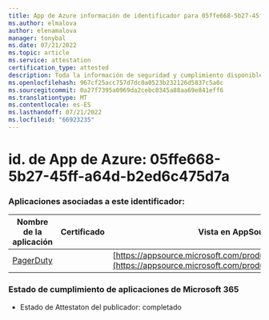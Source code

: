 ```yaml
---
title: App de Azure información de identificador para 05ffe668-5b27-45ff-a64d-b2ed6c475d7a
ms.author: elmalova
author: elenamalova
manager: tonybal
ms.date: 07/21/2022
ms.topic: article
ms.service: attestation
certification_type: attested
description: Toda la información de seguridad y cumplimiento disponible para 05ffe668-5b27-45ff-a64d-b2ed6c475d7a.
ms.openlocfilehash: 967cf25acc757d7dc0a0523b232126d5837c5a0c
ms.sourcegitcommit: 0a27f7395a0969da2cebc8345a88aa69e841eff6
ms.translationtype: MT
ms.contentlocale: es-ES
ms.lasthandoff: 07/21/2022
ms.locfileid: "66923235"
---
```

# <a name="azure-app-id-05ffe668-5b27-45ff-a64d-b2ed6c475d7a"></a>id. de App de Azure: 05ffe668-5b27-45ff-a64d-b2ed6c475d7a


### <a name="apps-associated-with-this-id"></a>Aplicaciones asociadas a este identificador:
| **Nombre de la aplicación** | **Certificado** | **Vista en AppSource** |
|--------------|---------------|-----------------------|
| [PagerDuty](../forward/WA200001637.md) |  | [https://appsource.microsoft.com/product/office/WA200001637](https://appsource.microsoft.com/product/office/WA200001637) |

### <a name="microsoft-365-app-compliance-status"></a>Estado de cumplimiento de aplicaciones de Microsoft 365
- Estado de Attestaton del publicador: completado
